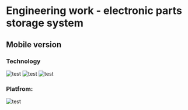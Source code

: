 # Engineering work - electronic parts storage system
## Mobile version
### Technology
![test](https://img.shields.io/badge/Angular-2465ff?logo=angular)
![test](https://img.shields.io/badge/TypeScript-2465ff?logo=typescript)
![test](https://img.shields.io/badge/Ionic-2465ff?logo=ionic)

### Platfrom:
![test](https://img.shields.io/badge/Android-silver?logo=android)
